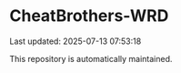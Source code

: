 # CheatBrothers-WRD

Last updated: 2025-07-13 07:53:18

This repository is automatically maintained.
